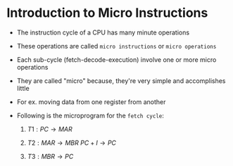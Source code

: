 # Introduction to Micro Instructions

- The instruction cycle of a CPU has many minute operations

- These operations are called `micro instructions` or `micro operations`

- Each sub-cycle (fetch-decode-execution) involve one or more micro operations

- They are called "micro" because, they're very simple and accomplishes little

- For ex. moving data from one register from another

- Following is the microprogram for the `fetch cycle`:

    1. $T1: PC \rightarrow MAR$

    2. $T2: MAR \rightarrow MBR$ $PC + I \rightarrow PC$

    3. $T3: MBR \rightarrow PC$

